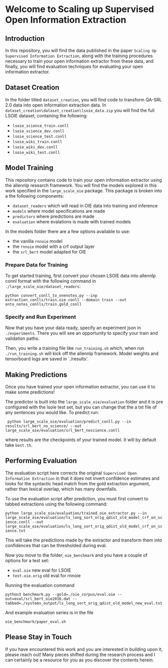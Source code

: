 # Welcome to Scaling up Supervised Open Information Extraction

## Introduction

In this repository, you will find the data published in the paper `Scaling Up Supervised Information Extraction`, along with the training procedures necessary to train your open information extractor from these data, and finally, you will find evaluation techniques for evaluating your open information extractor.

## Dataset Creation

In the folder titled `dataset_creation`, you will find code to transform QA-SRL 2.0 data into open information extraction data. In `dataset_creation\dataset_creation\lsoie_data.zip` you will find the full LSOIE dataset, containing the following:

* `lsoie_science_train.conll`
* `lsoie_science_dev.conll`
* `lsoie_science_test.conll`
* `lsoie_wiki_train.conll`
* `lsoie_wiki_dev.conll`
* `lsoie_wiki_test.conll`

## Model Training

This repository contains code to train your open information extractor using the allennlp research framework. You will find the models explored in this work specified in the `large_scale_oie` package. This package is broken into a the following components:

* `dataset_readers` which will read in OIE data into training and inference
* `models` where model specifications are made
* `predictors` where predictions are made
* `evaluation` where evalations is made with trained models

In the models folder there are a few options available to use:

* the vanilla `rnnoie` model
* the `rnnoie` model with a crf output layer
* the `srl_bert` model adapted for OIE

### Prepare Data for Training
To get started training, first convert your chosen LSOIE data into allennlp connl format with the following command in `./large_scale_oie/dataset_readers`:

```python convert_conll_to_onenotes.py --inp extraction_conlls/train.oie.conll --domain train --out onto_notes_conlls/train.gold_conll```

### Specify and Run Experiment

Now that you have your data ready, specify an experiment json in `./experiments`. There you will see an opportunity to specify your train and validation paths. 

Then, you write a training file like `run_training.sh` which, when run `./run_training.sh` will kick off the allennlp framework. Model weights and tensorboard logs are saved in `./results'.

## Making Predictions

Once you have trained your open information extractor, you can use it to make some predictions!

The predictor is built into the `large_scale_oie/evaluation` folder and it is pre configured with the lsoie test set, but you can change that the a txt file of any sentences you would like. To predict run:

``` python large_scale_oie/evaluation/predict_conll.py --in results/srl_bert_no_science/ --out large_scale_oie/evaluation/srl_bert_noscience.conll```

where results are the checkpoints of your trained model. It will by default take `best.th`. 

## Performing Evaluation

The evaluation script here corrects the original `Supervised Open Information Extraction` in that it does not invert confidence estimates and looks for the syntactic head match from the gold extraction argument, rather than lexical overlap, which has many downfalls. 

To use the evaluation script after prediction, you must first convert to tabbed extractions using the following command:

```python large_scale_oie/evaluation/trained_oie_extractor.py --in large_scale_oie/evaluation/ls_long_sort_orig_qdist_old_model_crf_on_science.conll --out large_scale_oie/evaluation/ls_long_sort_orig_qdist_old_model_crf_on_science.txt```

This will take the predictions made by the extractor and transform them into confidences that can be thresholded during eval. 

Now you move to the folder, `oie_benchmark` and you have a couple of options for a test set:

* `eval.oie` new eval for LSOIE
* `test.oie.orig` old eval for rnnoie

Running the evaluation command

```python3 benchmark.py --gold=./oie_corpus/eval.oie --out=eval/srl_bert_oie2016.dat --tabbed=./systems_output/ls_long_sort_orig_qdist_old_model_new_eval.txt```

And example evaluation series is in the file

```oie_benchmark/paper_eval.sh```

## Please Stay in Touch

If you have encountered this work and you are interested in building upon it, please reach out! Many pieces shifted during the research process and I can certainly be a resource for you as you discover the contents herein. 


